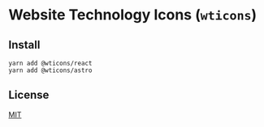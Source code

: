 # Website Technology Icons (`wticons`)

## Install

```shell
yarn add @wticons/react
yarn add @wticons/astro
```

## License

[MIT](./LICENSE)